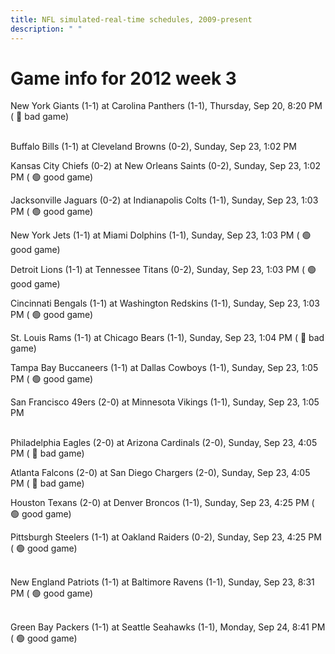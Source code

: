 ```yaml
---
title: NFL simulated-real-time schedules, 2009-present
description: " "
---
```


# Game info for 2012 week 3

New York Giants (1-1) at Carolina Panthers (1-1), Thursday, Sep 20, 8:20 PM (	:red_circle: bad game)

<br/>Buffalo Bills (1-1) at Cleveland Browns (0-2), Sunday, Sep 23, 1:02 PM

Kansas City Chiefs (0-2) at New Orleans Saints (0-2), Sunday, Sep 23, 1:02 PM (	:green_circle: good game)

Jacksonville Jaguars (0-2) at Indianapolis Colts (1-1), Sunday, Sep 23, 1:03 PM (	:green_circle: good game)

New York Jets (1-1) at Miami Dolphins (1-1), Sunday, Sep 23, 1:03 PM (	:green_circle: good game)

Detroit Lions (1-1) at Tennessee Titans (0-2), Sunday, Sep 23, 1:03 PM (	:green_circle: good game)

Cincinnati Bengals (1-1) at Washington Redskins (1-1), Sunday, Sep 23, 1:03 PM (	:green_circle: good game)

St. Louis Rams (1-1) at Chicago Bears (1-1), Sunday, Sep 23, 1:04 PM (	:red_circle: bad game)

Tampa Bay Buccaneers (1-1) at Dallas Cowboys (1-1), Sunday, Sep 23, 1:05 PM (	:green_circle: good game)

San Francisco 49ers (2-0) at Minnesota Vikings (1-1), Sunday, Sep 23, 1:05 PM

<br/>Philadelphia Eagles (2-0) at Arizona Cardinals (2-0), Sunday, Sep 23, 4:05 PM (	:red_circle: bad game)

Atlanta Falcons (2-0) at San Diego Chargers (2-0), Sunday, Sep 23, 4:05 PM (	:red_circle: bad game)

Houston Texans (2-0) at Denver Broncos (1-1), Sunday, Sep 23, 4:25 PM (	:green_circle: good game)

Pittsburgh Steelers (1-1) at Oakland Raiders (0-2), Sunday, Sep 23, 4:25 PM (	:green_circle: good game)

<br/>New England Patriots (1-1) at Baltimore Ravens (1-1), Sunday, Sep 23, 8:31 PM (	:green_circle: good game)

<br/>Green Bay Packers (1-1) at Seattle Seahawks (1-1), Monday, Sep 24, 8:41 PM (	:green_circle: good game)

